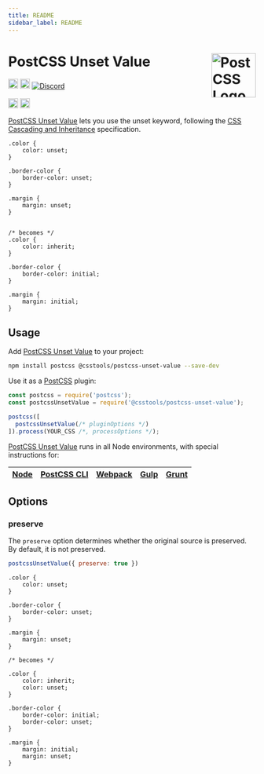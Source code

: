 ```yaml
---
title: README
sidebar_label: README
---
```

# PostCSS Unset Value [<img src="https://postcss.github.io/postcss/logo.svg" alt="PostCSS Logo" width="90" height="90" align="right">][postcss]


[<img alt="npm version" src="https://img.shields.io/npm/v/@csstools/postcss-unset-value.svg" height="20">][npm-url]
[<img alt="Build Status" src="https://github.com/csstools/postcss-plugins/workflows/test/badge.svg" height="20">][cli-url]
[<img alt="Discord" src="https://shields.io/badge/Discord-5865F2?logo=discord&logoColor=white">][discord]
<br><br>
[<img alt="Baseline Status" src="https://cssdb.org/images/badges-baseline/unset-value.svg" height="20">][css-url]
[<img alt="CSS Standard Status" src="https://cssdb.org/images/badges/unset-value.svg" height="20">][css-url]

[PostCSS Unset Value] lets you use the unset keyword, following the [CSS Cascading and Inheritance] specification.

```pcss
.color {
	color: unset;
}

.border-color {
	border-color: unset;
}

.margin {
	margin: unset;
}


/* becomes */
.color {
	color: inherit;
}

.border-color {
	border-color: initial;
}

.margin {
	margin: initial;
}
```

## Usage

Add [PostCSS Unset Value] to your project:

```bash
npm install postcss @csstools/postcss-unset-value --save-dev
```

Use it as a [PostCSS] plugin:

```js
const postcss = require('postcss');
const postcssUnsetValue = require('@csstools/postcss-unset-value');

postcss([
  postcssUnsetValue(/* pluginOptions */)
]).process(YOUR_CSS /*, processOptions */);
```

[PostCSS Unset Value] runs in all Node environments, with special
instructions for:

| [Node](INSTALL.md#node) | [PostCSS CLI](INSTALL.md#postcss-cli) | [Webpack](INSTALL.md#webpack) | [Gulp](INSTALL.md#gulp) | [Grunt](INSTALL.md#grunt) |
| --- | --- | --- | --- | --- |

## Options

### preserve

The `preserve` option determines whether the original source
is preserved. By default, it is not preserved.

```js
postcssUnsetValue({ preserve: true })
```

```pcss
.color {
	color: unset;
}

.border-color {
	border-color: unset;
}

.margin {
	margin: unset;
}

/* becomes */

.color {
	color: inherit;
	color: unset;
}

.border-color {
	border-color: initial;
	border-color: unset;
}

.margin {
	margin: initial;
	margin: unset;
}
```

[postcss]: https://github.com/postcss/postcss

[cli-url]: https://github.com/csstools/postcss-plugins/actions/workflows/test.yml?query=workflow/test
[css-url]: https://cssdb.org/#unset-value
[discord]: https://discord.gg/bUadyRwkJS
[npm-url]: https://www.npmjs.com/package/@csstools/postcss-unset-value

[Gulp PostCSS]: https://github.com/postcss/gulp-postcss
[Grunt PostCSS]: https://github.com/nDmitry/grunt-postcss
[PostCSS]: https://github.com/postcss/postcss
[PostCSS Loader]: https://github.com/postcss/postcss-loader
[CSS Cascading and Inheritance]: https://www.w3.org/TR/css-cascade-4/#inherit-initial
[PostCSS Unset Value]: https://github.com/csstools/postcss-plugins/tree/main/plugins/postcss-unset-value

